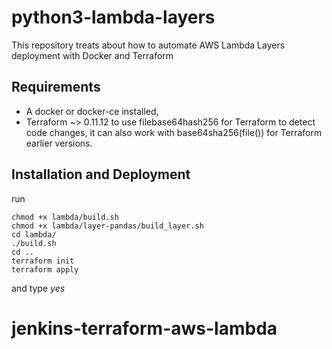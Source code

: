# python3-lambda-layers
This repository treats about how to automate AWS Lambda Layers deployment with Docker and Terraform

## Requirements
- A docker or docker-ce installed,
- Terraform ~> 0.11.12 to use filebase64hash256 for Terraform to detect code changes, it can also work with base64sha256(file()) for Terraform earlier versions.

## Installation and Deployment

run
```
chmod +x lambda/build.sh 
chmod +x lambda/layer-pandas/build_layer.sh
cd lambda/
./build.sh
cd ..
terraform init
terraform apply
```
and type _yes_
# jenkins-terraform-aws-lambda
